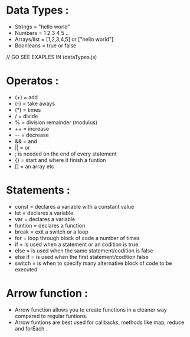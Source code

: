 # Data Types :

* Strings = "hello world"
* Numbers = 1 2 3 4 5 ..
* Arrays/list = [1,2,3,4,5] or ["hello world"]
* Boonleans = true or false

// GO SEE EXAPLES IN (dataTypes.js)
# Operatos :
* (+) = add
* (-) = take aways
* (*) = times
* / = divide
* % = division remainder (modulus)
* ++ = increase
* -- = decrease
* && = and 
* || = or
* ; is needed on the end  of every statement
* {} = start and where it finish a  funtion
* [] = an array
etc

# Statements :
* const = declares a variable with a constant value 
* let = declares a variable
* var = declares a variable
* funtion = declares a function
* break = exit a switch or a loop
* for = loop through block of code a number of times
* if = is used when a statement or an codition is true
* else = is used when the same statement/codition is false
* else if = is used when the first statement/codition false
* switch = is when to specify many alternative block of code to be executed

# Arrow function :
* Arrow function allows you to create functions in a cleaner way compared to regular funtions.
* Arrow funtions are best used for callbacks, methods like map, reduce and forEach .
